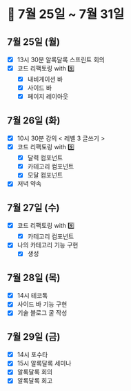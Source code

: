 # 🐯 7월 25일 ~ 7월 31일

## 7월 25일 (월)

- [x] 13시 30분 알록달록 스프린트 회의
- [x] 코드 리팩토링 with 9️⃣
  - [x] 내비게이션 바
  - [x] 사이드 바
  - [x] 페이지 레이아웃

## 7월 26일 (화)

- [x] 10시 30분 강의 < 레벨 3 글쓰기 >
- [x] 코드 리팩토링 with 9️⃣
  - [x] 달력 컴포넌트
  - [x] 카테고리 컴포넌트
  - [x] 모달 컴포넌트
- [x] 저녁 약속

## 7월 27일 (수)

- [x] 코드 리팩토링 with 9️⃣
  - [x] 카테고리 컴포넌트
- [x] 나의 카테고리 기능 구현
  - [x] 생성

## 7월 28일 (목)

- [x] 14시 테코톡
- [x] 사이드 바 기능 구현
- [x] 기술 블로그 굴 작성

## 7월 29일 (금)

- [x] 14시 포수타
- [x] 15시 알록달록 세미나
- [x] 알록달록 회의
- [x] 알록달록 회고
